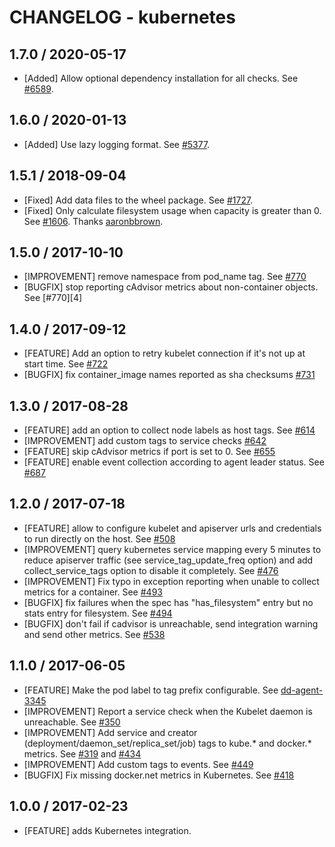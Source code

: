 # CHANGELOG - kubernetes

## 1.7.0 / 2020-05-17

* [Added] Allow optional dependency installation for all checks. See [#6589](https://github.com/DataDog/integrations-core/pull/6589).

## 1.6.0 / 2020-01-13

* [Added] Use lazy logging format. See [#5377](https://github.com/DataDog/integrations-core/pull/5377).

## 1.5.1 / 2018-09-04

* [Fixed] Add data files to the wheel package. See [#1727](https://github.com/DataDog/integrations-core/pull/1727).
* [Fixed] Only calculate filesystem usage when capacity is greater than 0. See [#1606](https://github.com/DataDog/integrations-core/pull/1606). Thanks [aaronbbrown](https://github.com/aaronbbrown).

## 1.5.0 / 2017-10-10

* [IMPROVEMENT] remove namespace from pod_name tag. See [#770](https://github.com/DataDog/integrations-core/issues/770)
* [BUGFIX] stop reporting cAdvisor metrics about non-container objects. See [#770][4]

## 1.4.0 / 2017-09-12

* [FEATURE] Add an option to retry kubelet connection if it's not up at start time. See [#722](https://github.com/DataDog/integrations-core/issues/722)
* [BUGFIX] fix container_image names reported as sha checksums [#731](https://github.com/DataDog/integrations-core/issues/731)

## 1.3.0 / 2017-08-28

* [FEATURE] add an option to collect node labels as host tags. See [#614](https://github.com/DataDog/integrations-core/issues/614)
* [IMPROVEMENT] add custom tags to service checks [#642](https://github.com/DataDog/integrations-core/issues/642)
* [FEATURE] skip cAdvisor metrics if port is set to 0. See [#655](https://github.com/DataDog/integrations-core/issues/655)
* [FEATURE] enable event collection according to agent leader status. See [#687](https://github.com/DataDog/integrations-core/issues/687)

## 1.2.0 / 2017-07-18

* [FEATURE] allow to configure kubelet and apiserver urls and credentials to run directly on the host. See [#508](https://github.com/DataDog/integrations-core/issues/508)
* [IMPROVEMENT] query kubernetes service mapping every 5 minutes to reduce apiserver traffic (see service_tag_update_freq option) and add collect_service_tags option to disable it completely. See [#476](https://github.com/DataDog/integrations-core/issues/476)
* [IMPROVEMENT] Fix typo in exception reporting when unable to collect metrics for a container. See [#493](https://github.com/DataDog/integrations-core/issues/493)
* [BUGFIX] fix failures when the spec has "has_filesystem" entry but no stats entry for filesystem. See [#494](https://github.com/DataDog/integrations-core/issues/494)
* [BUGFIX] don't fail if cadvisor is unreachable, send integration warning and send other metrics. See [#538](https://github.com/DataDog/integrations-core/issues/538)

## 1.1.0 / 2017-06-05

* [FEATURE] Make the pod label to tag prefix configurable. See [dd-agent-3345](https://github.com/DataDog/dd-agent/pull/3345)
* [IMPROVEMENT] Report a service check when the Kubelet daemon is unreachable. See [#350](https://github.com/DataDog/integrations-core/issues/350)
* [IMPROVEMENT] Add service and creator (deployment/daemon_set/replica_set/job) tags to kube.* and docker.* metrics. See [#319](https://github.com/DataDog/integrations-core/issues/319) and [#434](https://github.com/DataDog/integrations-core/issues/434)
* [IMPROVEMENT] Add custom tags to events. See [#449](https://github.com/DataDog/integrations-core/issues/449)
* [BUGFIX] Fix missing docker.net metrics in Kubernetes. See [#418](https://github.com/DataDog/integrations-core/issues/418)

## 1.0.0 / 2017-02-23

* [FEATURE] adds Kubernetes integration.
